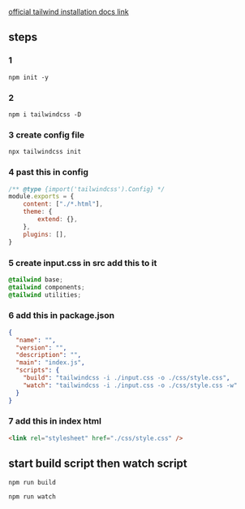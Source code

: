 
[official tailwind installation docs link](https://tailwindcss.com/docs/installation)

## steps

### 1

```shell
npm init -y
```

### 2

```shell
npm i tailwindcss -D
```

### 3 create config file

```shell
npx tailwindcss init
```

### 4 past this in config
```js
/** @type {import('tailwindcss').Config} */
module.exports = {
	content: ["./*.html"],
	theme: {
		extend: {},
	},
	plugins: [],
}

```

### 5 create input.css in src add this to it

```css
@tailwind base; 
@tailwind components; 
@tailwind utilities;
```

### 6 add this in package.json

```json
{
  "name": "",
  "version": "",
  "description": "",
  "main": "index.js",
  "scripts": {
    "build": "tailwindcss -i ./input.css -o ./css/style.css",
    "watch": "tailwindcss -i ./input.css -o ./css/style.css -w"
  }
}
```

### 7 add this in index html

```html
<link rel="stylesheet" href="./css/style.css" />
```

## start build script then watch script

```shell
npm run build
```

```shell
npm run watch
```